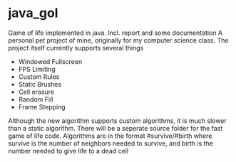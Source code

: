 # java_gol
Game of life implemented in java. Incl. report and some documentation
A personal pet project of mine, originally for my computer science class.
The project itself currently supports several things
 - Windowed Fullscreen
 - FPS Limiting
 - Custom Rules
 - Static Brushes
 - Cell erasure
 - Random Fill
 - Frame Stepping
 
 Although the new algorithm supports custom algorithms, it is much slower than a static algorithm.
 There will be a seperate source folder for the fast game of life code.
 Algorithms are in the format
#survive/#birth
where survive is the number of neighbors needed to survive, and birth is the number needed to give life to a dead cell
